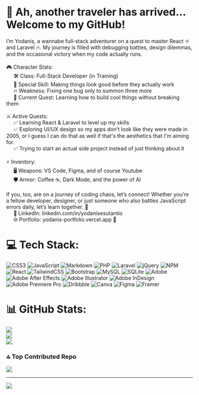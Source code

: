 # 🏰 Ah, another traveler has arrived… Welcome to my GitHub! 

I’m Yodanis, a wannabe full-stack adventurer on a quest to master React ⚛️ and Laravel 🔥. My journey is filled with debugging battles, design dilemmas, and the occasional victory when my code actually runs.<br><br>🎮 Character Stats:<br> &nbsp;&nbsp;&nbsp;&nbsp; 🛠️ Class: Full-Stack Developer (in Training)<br> &nbsp;&nbsp;&nbsp;&nbsp; 🎨 Special Skill: Making things look good before they actually work<br> &nbsp;&nbsp;&nbsp;&nbsp; 🔥 Weakness: Fixing one bug only to summon three more<br> &nbsp;&nbsp;&nbsp;&nbsp; 📖 Current Quest: Learning how to build cool things without breaking them<br><br>⚔️ Active Quests:<br> &nbsp;&nbsp;&nbsp;&nbsp; ✅ Learning React & Laravel to level up my skills<br> &nbsp;&nbsp;&nbsp;&nbsp; ✅ Exploring UI/UX design so my apps don’t look like they were made in 2005, or I guess I can do that as well if that's the aesthetics that I'm aiming for.<br> &nbsp;&nbsp;&nbsp;&nbsp; ✅ Trying to start an actual side project instead of just thinking about it<br><br>⚡ Inventory:<br> &nbsp;&nbsp;&nbsp;&nbsp; 🖥️ Weapons: VS Code, Figma, and of course Youtube<br> &nbsp;&nbsp;&nbsp;&nbsp; 🛡️ Armor: Coffee ☕, Dark Mode, and the power of AI<br><br>If you, too, are on a journey of coding chaos, let’s connect! Whether you’re a fellow developer, designer, or just someone who also battles JavaScript errors daily, let’s learn together. 🚀<br> &nbsp;&nbsp;&nbsp;&nbsp; 🔗 LinkedIn: linkedin.com/in/yodanisesutantio<br> &nbsp;&nbsp;&nbsp;&nbsp; 🌐 Portfolio: yodanis-portfolio.vercel.app 👀

# 💻 Tech Stack:
![CSS3](https://img.shields.io/badge/css3-%231572B6.svg?style=for-the-badge&logo=css3&logoColor=white) ![JavaScript](https://img.shields.io/badge/javascript-%23323330.svg?style=for-the-badge&logo=javascript&logoColor=%23F7DF1E) ![Markdown](https://img.shields.io/badge/markdown-%23000000.svg?style=for-the-badge&logo=markdown&logoColor=white) ![PHP](https://img.shields.io/badge/php-%23777BB4.svg?style=for-the-badge&logo=php&logoColor=white) ![Laravel](https://img.shields.io/badge/laravel-%23FF2D20.svg?style=for-the-badge&logo=laravel&logoColor=white) ![jQuery](https://img.shields.io/badge/jquery-%230769AD.svg?style=for-the-badge&logo=jquery&logoColor=white) ![NPM](https://img.shields.io/badge/NPM-%23CB3837.svg?style=for-the-badge&logo=npm&logoColor=white) ![React](https://img.shields.io/badge/react-%2320232a.svg?style=for-the-badge&logo=react&logoColor=%2361DAFB) ![TailwindCSS](https://img.shields.io/badge/tailwindcss-%2338B2AC.svg?style=for-the-badge&logo=tailwind-css&logoColor=white) ![Bootstrap](https://img.shields.io/badge/bootstrap-%238511FA.svg?style=for-the-badge&logo=bootstrap&logoColor=white) ![MySQL](https://img.shields.io/badge/mysql-4479A1.svg?style=for-the-badge&logo=mysql&logoColor=white) ![SQLite](https://img.shields.io/badge/sqlite-%2307405e.svg?style=for-the-badge&logo=sqlite&logoColor=white) ![Adobe](https://img.shields.io/badge/adobe-%23FF0000.svg?style=for-the-badge&logo=adobe&logoColor=white) ![Adobe After Effects](https://img.shields.io/badge/Adobe%20After%20Effects-9999FF.svg?style=for-the-badge&logo=Adobe%20After%20Effects&logoColor=white) ![Adobe Illustrator](https://img.shields.io/badge/adobe%20illustrator-%23FF9A00.svg?style=for-the-badge&logo=adobe%20illustrator&logoColor=white) ![Adobe InDesign](https://img.shields.io/badge/Adobe%20InDesign-49021F?style=for-the-badge&logo=adobeindesign&logoColor=FF3366) ![Adobe Premiere Pro](https://img.shields.io/badge/Adobe%20Premiere%20Pro-9999FF.svg?style=for-the-badge&logo=Adobe%20Premiere%20Pro&logoColor=white) ![Dribbble](https://img.shields.io/badge/Dribbble-EA4C89?style=for-the-badge&logo=dribbble&logoColor=white) ![Canva](https://img.shields.io/badge/Canva-%2300C4CC.svg?style=for-the-badge&logo=Canva&logoColor=white) ![Figma](https://img.shields.io/badge/figma-%23F24E1E.svg?style=for-the-badge&logo=figma&logoColor=white) ![Framer](https://img.shields.io/badge/Framer-black?style=for-the-badge&logo=framer&logoColor=blue)
# 📊 GitHub Stats:
![](https://github-readme-stats.vercel.app/api?username=yodanisesutantio&theme=dark&hide_border=false&include_all_commits=true&count_private=false)<br/>
![](https://nirzak-streak-stats.vercel.app/?user=yodanisesutantio&theme=dark&hide_border=false)<br/>
![](https://github-readme-stats.vercel.app/api/top-langs/?username=yodanisesutantio&theme=dark&hide_border=false&include_all_commits=true&count_private=false&layout=compact)

### 🔝 Top Contributed Repo
![](https://github-contributor-stats.vercel.app/api?username=yodanisesutantio&limit=5&theme=dark&combine_all_yearly_contributions=true)

---
[![](https://visitcount.itsvg.in/api?id=yodanisesutantio&icon=6&color=12)](https://visitcount.itsvg.in)

<!-- Proudly created with GPRM ( https://gprm.itsvg.in ) -->
